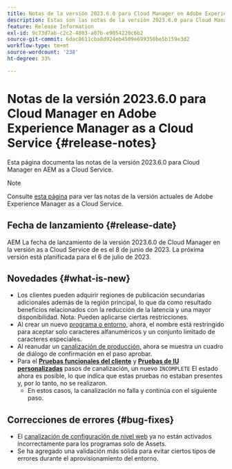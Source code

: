 ```yaml
---
title: Notas de la versión 2023.6.0 para Cloud Manager en Adobe Experience Manager as a Cloud Service
description: Estas son las notas de la versión 2023.6.0 para Cloud Manager en AEM as a Cloud Service.
feature: Release Information
exl-id: 9c73d7ab-c2c2-4803-a07b-e9054220c6b2
source-git-commit: 6dac8611cba8d924eb4509e699350be5b159e3d2
workflow-type: tm+mt
source-wordcount: '238'
ht-degree: 33%

---
```



# Notas de la versión 2023.6.0 para Cloud Manager en Adobe Experience Manager as a Cloud Service {#release-notes}

Esta página documenta las notas de la versión 2023.6.0 para Cloud Manager en AEM as a Cloud Service.

>[!NOTE]
>
>Consulte [esta página](/help/release-notes/release-notes-cloud/release-notes-current.md) para ver las notas de la versión actuales de Adobe Experience Manager as a Cloud Service.

## Fecha de lanzamiento {#release-date}

AEM La fecha de lanzamiento de la versión 2023.6.0 de Cloud Manager en la versión as a Cloud Service de es el 8 de junio de 2023. La próxima versión está planificada para el 6 de julio de 2023.

## Novedades {#what-is-new}

* Los clientes pueden adquirir regiones de publicación secundarias adicionales además de la región principal, lo que da como resultado beneficios relacionados con la reducción de la latencia y una mayor disponibilidad. Nota: Pueden aplicarse ciertas restricciones.
* Al crear un nuevo [programa o entorno,](/help/implementing/cloud-manager/getting-access-to-aem-in-cloud/program-types.md) ahora, el nombre está restringido para aceptar solo caracteres alfanuméricos y un conjunto limitado de caracteres especiales.
* Al reanudar un [canalización de producción,](/help/implementing/cloud-manager/configuring-pipelines/configuring-production-pipelines.md) ahora se muestra un cuadro de diálogo de confirmación en el paso aprobar.
* Para el **[Pruebas funcionales del cliente](/help/implementing/cloud-manager/functional-testing.md#custom-functional-testing)** y **[Pruebas de IU personalizadas](/help/implementing/cloud-manager/ui-testing.md)** pasos de canalización, un nuevo `INCOMPLETE` El estado ahora es posible, lo que indica que estas pruebas no estaban presentes y, por lo tanto, no se realizaron.
   * En estos casos, la canalización no falla y continúa con el siguiente paso.

## Correcciones de errores {#bug-fixes}

* El [canalización de configuración de nivel web](/help/implementing/cloud-manager/configuring-pipelines/introduction-ci-cd-pipelines.md#web-tier-config-pipelines) ya no están activados incorrectamente para los programas solo de Assets.
* Se ha agregado una validación más sólida para evitar ciertos tipos de errores durante el aprovisionamiento del entorno.
